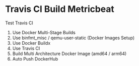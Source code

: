 # Travis CI Build Metricbeat
Test Travis CI
1. Use Docker Multi-Stage Builds  
2. Use binfmt_misc / qemu-user-static (Docker Images Setup)  
3. Use Docker Buildx  
4. Use Travis CI  
5. Build Multi Architecture Docker Image (amd64 / arm64)  
6. Auto Push DockerHub  
